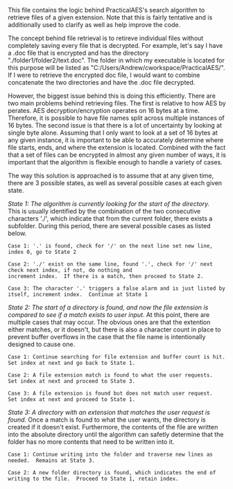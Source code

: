 This file contains the logic behind PracticalAES's search algorithm to retrieve files of a given extension.  Note that this 
is fairly tentative and is additionally used to clarify as well as help improve the code.

The concept behind file retrieval is to retireve individual files without completely saving every file that is decrypted.
For example, let's say I have a .doc file that is encrypted and has the directory "./folder1/folder2/text.doc".  The folder in
which my executable is located for this purpose will be listed as "C:/Users/Andrew/cworkspace/PracticalAES/".  If I were to
retrieve the encrypted doc file, I would want to combine concatenate the two directories and have the .doc file decrypted.

However, the biggest issue behind this is doing this efficiently.  There are two main problems behind retrieving files.  The
first is relative to how AES by perates.  AES decryption/encryption operates on 16 bytes at a time.  Therefore, it is
possible to have file names split across multiple instances of 16 bytes. The second issue is that there is a lot of uncertainty
by looking at single byte alone.  Assuming that I only want to look at a set of 16 bytes at any given instance, it is important
to be able to accurately determine where file starts, ends, and where the extension is located.  Combined with the fact that
a set of files can be encrypted in almost any given number of ways, it is important that the algorithm is flexible enough to 
handle a variety of cases.

The way this solution is approached is to assume that at any given time, there are 3 possible states, as well as several 
possible cases at each given state.

*State 1: The algorithm is currently looking for the start of the directory.*    
This is usually identified by the combination of the two consecutive characters './', which indicate that from the current 
folder, there exists a subfolder.  During this period, there are several possible cases as listed below.
```
Case 1: '.' is found, check for '/' on the next line set new line, index 0, go to State 2

Case 2: './' exist on the same line, found '.', check for '/' next check next index, if not, do nothing and 
increment index.  If there is a match, then proceed to State 2.

Case 3: The character '.' triggers a false alarm and is just listed by itself, increment index.  Continue at State 1
```

*State 2: The start of a directory is found, and now the file extension is compared to see if a match exists to user input.*
At this point, there are multiple cases that may occur.  The obvious ones are that the extention either matches, or it 
doesn't, but there is also a character count in place to prevent buffer overflows in the case that the file name is 
intentionally designed to cause one.
```
Case 1: Continue searching for file extension and buffer count is hit.  Set index at next and go back to State 1.

Case 2: A file extension match is found to what the user requests.  Set index at next and proceed to State 3.

Case 3: A file extension is found but does not match user request.  Set index at next and proceed to State 1.
```

*State 3: A directory with an extension that matches the user request is found.*
Once a match is found to what the user wants, the directory is created if it doesn't exist.  Furthermore, the contents of 
the file are written into the absolute directory until the algorithm can safetly determine that the folder has no more
contents that need to be written into it.
```
Case 1: Continue writing into the folder and traverse new lines as needed.  Remains at State 3.

Case 2: A new folder directory is found, which indicates the end of writing to the file.  Proceed to State 1, retain index.
```


